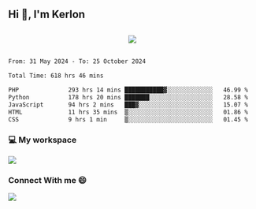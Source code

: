## Hi 👋, I'm Kerlon

<p align="center" style="margin: 30px;">
 
 <img src="https://skillicons.dev/icons?i=html,css,bootstrap,js,nodejs,jquery,python,flask,php,mysql,lua,sqlite,firebase">


</p>
<!--START_SECTION:waka-->

```txt
From: 31 May 2024 - To: 25 October 2024

Total Time: 618 hrs 46 mins

PHP              293 hrs 14 mins ███████████▓░░░░░░░░░░░░░   46.99 %
Python           178 hrs 20 mins ███████░░░░░░░░░░░░░░░░░░   28.58 %
JavaScript       94 hrs 2 mins   ███▓░░░░░░░░░░░░░░░░░░░░░   15.07 %
HTML             11 hrs 35 mins  ▒░░░░░░░░░░░░░░░░░░░░░░░░   01.86 %
CSS              9 hrs 1 min     ▒░░░░░░░░░░░░░░░░░░░░░░░░   01.45 %
```

<!--END_SECTION:waka-->


<p align="center">
 <h3>💻 My workspace</h3>
    <img src="https://skillicons.dev/icons?i=mint" />
</p>

<p align="center">
 <h3>Connect With me 😄</h3> 
    <a href="https://www.linkedin.com/in/kerlon-fernandes"><img src="https://skillicons.dev/icons?i=linkedin" />
  </a>
</p>



